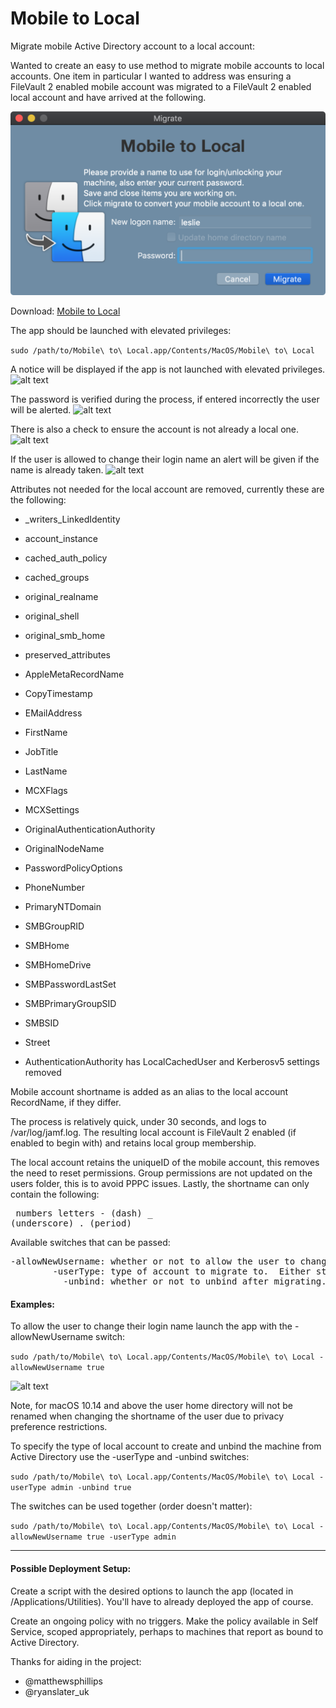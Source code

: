 # Mobile to Local
Migrate mobile Active Directory account to a local account:

Wanted to create an easy to use method to migrate mobile accounts to local accounts.  One item in particular I wanted to address was ensuring a FileVault 2 enabled mobile account was migrated to a FileVault 2 enabled local account and have arrived at the following.

![alt text](https://github.com/BIG-RAT/mobile_to_local/blob/master/mtl_images/main.png "Mobile to Local")

Download: [Mobile to Local](https://github.com/BIG-RAT/mobile_to_local/releases/download/v2.1.0/Mobile.to.Local_v2.1.0.zip)

The app should be launched with elevated privileges:

```sudo /path/to/Mobile\ to\ Local.app/Contents/MacOS/Mobile\ to\ Local```


A notice will be displayed if the app is not launched with elevated privileges.
![alt text](https://github.com/BIG-RAT/mobile_to_local/blob/master/mtl_images/privs.png "not elevated")

The password is verified during the process, if entered incorrectly the user will be alerted.
![alt text](https://github.com/BIG-RAT/mobile_to_local/blob/master/mtl_images/password.png "password")

There is also a check to ensure the account is not already a local one.
![alt text](https://github.com/BIG-RAT/mobile_to_local/blob/master/mtl_images/localAccount.png "local")

If the user is allowed to change their login name an alert will be given if the name is already taken.
![alt text](https://github.com/BIG-RAT/mobile_to_local/blob/master/mtl_images/exists.png "exists")

Attributes not needed for the local account are removed, currently these are the following:

* _writers_LinkedIdentity
* account_instance
* cached_auth_policy
* cached_groups
* original_realname
* original_shell
* original_smb_home
* preserved_attributes
* AppleMetaRecordName
* CopyTimestamp
* EMailAddress
* FirstName
* JobTitle
* LastName
* MCXFlags
* MCXSettings
* OriginalAuthenticationAuthority
* OriginalNodeName
* PasswordPolicyOptions
* PhoneNumber
* PrimaryNTDomain
* SMBGroupRID
* SMBHome
* SMBHomeDrive
* SMBPasswordLastSet
* SMBPrimaryGroupSID
* SMBSID
* Street

* AuthenticationAuthority has LocalCachedUser and Kerberosv5 settings removed

Mobile account shortname is added as an alias to the local account RecordName, if they differ.


The process is relatively quick, under 30 seconds, and logs to /var/log/jamf.log.  The resulting local account is FileVault 2 enabled (if enabled to begin with) and retains local group membership.

The local account retains the uniqueID of the mobile account, this removes the need to reset permissions.  Group permissions are not updated on the users folder, this is to avoid PPPC issues.  Lastly, the shortname can only contain the following:<pre>
     numbers
     letters
     - (dash)
     _ (underscore)
     . (period)</pre>

Available switches that can be passed:
<pre>
-allowNewUsername: whether or not to allow the user to change their current shortname.  Either true of false.
        -userType: type of account to migrate to.  Either standard or admin.
          -unbind: whether or not to unbind after migrating.  Either true of false.
</pre>

#### Examples:
To allow the user to change their login name launch the app with the -allowNewUsername switch:

```sudo /path/to/Mobile\ to\ Local.app/Contents/MacOS/Mobile\ to\ Local -allowNewUsername true```

![alt text](https://github.com/BIG-RAT/mobile_to_local/blob/master/mtl_images/nameChange.png "nameChange")

Note, for macOS 10.14 and above the user home directory will not be renamed when changing the shortname of the user due to privacy preference restrictions.

To specify the type of local account to create and unbind the machine from Active Directory use the -userType and -unbind switches:

```sudo /path/to/Mobile\ to\ Local.app/Contents/MacOS/Mobile\ to\ Local -userType admin -unbind true```

The switches can be used together (order doesn't matter):

```sudo /path/to/Mobile\ to\ Local.app/Contents/MacOS/Mobile\ to\ Local -allowNewUsername true -userType admin```

<hr>

#### Possible Deployment Setup:
Create a script with the desired options to launch the app (located in /Applications/Utilities).  You'll have to already deployed the app of course.

Create an ongoing policy with no triggers.  Make the policy available in Self Service, scoped appropriately, perhaps to machines that report as bound to Active Directory.

Thanks for aiding in the project:
* @matthewsphillips
* @ryanslater_uk


